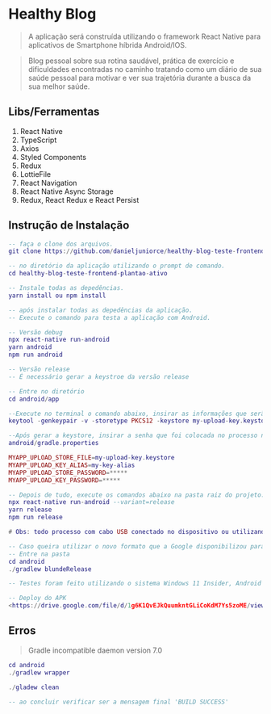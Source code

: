 # Healthy Blog
> A aplicação será construída utilizando o framework React Native para aplicativos de Smartphone híbrida Android/IOS.

>Blog pessoal sobre sua rotina saudável, prática de exercício e dificuldades encontradas no caminho tratando como um diário de sua saúde pessoal  para motivar e ver sua trajetória durante a busca da sua melhor saúde.

## Libs/Ferramentas
1. React Native
2. TypeScript
3. Axios
4. Styled Components
5. Redux
6. LottieFile
7. React Navigation
8. React Native Async Storage
9. Redux, React Redux e React Persist

## Instrução de Instalação
```lua
-- faça o clone dos arquivos.
git clone https://github.com/danieljuniorce/healthy-blog-teste-frontend-plantao-ativo

-- no diretório da aplicação utilizando o prompt de comando.
cd healthy-blog-teste-frontend-plantao-ativo

-- Instale todas as depedências.
yarn install ou npm install

-- após instalar todas as depedências da aplicação.
-- Execute o comando para testa a aplicação com Android.

-- Versão debug
npx react-native run-android
yarn android
npm run android

-- Versão release
-- É necessário gerar a keystroe da versão release

-- Entre no diretório
cd android/app

--Execute no terminal o comando abaixo, insirar as informações que serão pedidas no processo.
keytool -genkeypair -v -storetype PKCS12 -keystore my-upload-key.keystore -alias my-key-alias -keyalg RSA -keysize 2048 -validity 10000

--Após gerar a keystore, insirar a senha que foi colocada no processo no arquivo
android/gradle.properties

MYAPP_UPLOAD_STORE_FILE=my-upload-key.keystore
MYAPP_UPLOAD_KEY_ALIAS=my-key-alias
MYAPP_UPLOAD_STORE_PASSWORD=*****
MYAPP_UPLOAD_KEY_PASSWORD=*****

-- Depois de tudo, execute os comandos abaixo na pasta raiz do projeto.
npx react-native run-android --variant=release
yarn release
npm run release

# Obs: todo processo com cabo USB conectado no dispositivo ou utilizando o emulador-avds.

-- Caso queira utilizar o novo formato que a Google disponibilizou para gerar a versão de produção.
-- Entre na pasta
cd android
./gradlew blundeRelease

-- Testes foram feito utilizando o sistema Windows 11 Insider, Android SDK 29, Gradlew 7.0 e Smartphone de teste Samsung J4 Core.

-- Deploy do APK
<https://drive.google.com/file/d/1g6K1QvEJkQuumkntGLiCoKdM7Ys5zoME/view?usp=sharing>

```
## Erros
> Gradle incompatible daemon version 7.0
```lua
cd android
./gradlew wrapper

./gladew clean

-- ao concluir verificar ser a mensagem final 'BUILD SUCCESS'
